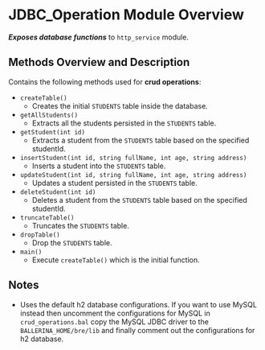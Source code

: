 # JDBC_Operation Module Overview
_**Exposes database functions**_ to `http_service` module.

## Methods Overview and Description
Contains the following methods used for **crud operations**: 

- `createTable()`
    - Creates the initial `STUDENTS` table inside the database.
- `getAllStudents()`
    - Extracts all the students persisted in the `STUDENTS` table.
- `getStudent(int id)`
    - Extracts a student from the `STUDENTS` table based on the specified studentId.
- `insertStudent(int id, string fullName, int age, string address)`
    - Inserts a student into the `STUDENTS` table.
- `updateStudent(int id, string fullName, int age, string address)`
    - Updates a student persisted in the `STUDENTS` table.
- `deleteStudent(int id)`
    - Deletes a student from the `STUDENTS` table based on the specified studentId.
- `truncateTable()`
    - Truncates the `STUDENTS` table.
- `dropTable()`
    - Drop the `STUDENTS` table.
- `main()`
    - Execute `createTable()` which is the initial function.
    
## Notes    
- Uses the default h2 database configurations. If you want to use MySQL instead then uncomment the configurations for MySQL in `crud_operations.bal` copy the MySQL JDBC driver to the `BALLERINA_HOME/bre/lib` and finally comment out the configurations for h2 database.
